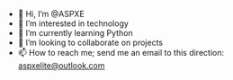 - 👋 Hi, I’m @ASPXE
- 👀 I’m interested in technology
- 🌱 I’m currently learning Python
- 💞️ I’m looking to collaborate on projects
- 📫 How to reach me; send me an email to this direction: aspxelite@outlook.com

<!---
ASPXE/ASPXE is a ✨ special ✨ repository because its `README.md` (this file) appears on your GitHub profile.
You can click the Preview link to take a look at your changes.
--->
